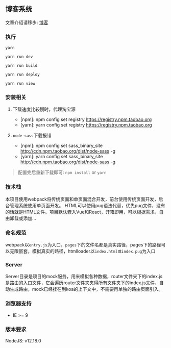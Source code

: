 ## 博客系统

文章介绍请移步: [博客](http://blog.usword.cn/views/note/2019/222014/)

### 执行
```shell script
yarn

yarn run dev

yarn run build

yarn run deploy

yarn run view
```

### 安装相关
1. 下载速度比较慢时，代理淘宝源
	- [npm]: npm config set registry https://registry.npm.taobao.org
	- [yarn]: yarn config set registry https://registry.npm.taobao.org

2. `node-sass`下载报错
	- [npm]: npm config set sass_binary_site http://cdn.npm.taobao.org/dist/node-sass -g
	- [yarn]: yarn config set sass_binary_site http://cdn.npm.taobao.org/dist/node-sass -g

>配置完后重新下载即可: `npm install` or `yarn`


### 技术栈
本项目使用webpack将传统页面和单页面混合开发，前台使用传统页面开发，后台管理系统使用单页面开发。
HTML可以使用pug语法代替，优先pug文件，没有的话就是HTML文件。项目默认嵌入Vue和React，开箱即用，可以根据需求，自由卸载或添加...

### 命名规范
webpack以`entry.js`为入口，`pages`下的文件名都是真实路径，pages下的路径可以无限嵌套，模拟真实的路径，htmlloader以`index.html或index.pug`为入口

### Server
Server目录是项目的mock服务，用来模拟各种数据，router文件夹下的index.js是路由的入口文件，它会遍历router文件夹夹得所有文件夹下的index.js文件，自动生成路由，mock已经挂在到koa的上下文中，不需要再单独的路由页面引入。

### 浏览器支持
- IE >= 9

### 版本要求
NodeJS: v12.18.0
